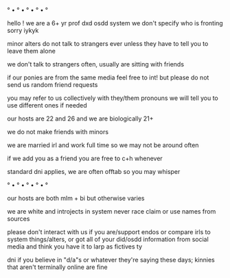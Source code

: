 ° • ° • ° • ° • °

hello ! we are a 6+ yr prof dxd osdd system
we don't specify who is fronting sorry
iykyk

minor alters do not talk to strangers ever unless they have to tell you to leave them alone

we don't talk to strangers often, usually are sitting with friends

if our ponies are from the same media feel free to int! but please do not send us random friend requests

you may refer to us collectively with they/them pronouns
we will tell you to use different ones if needed

our hosts are 22 and 26 and we are biologically 21+

we do not make friends with minors

we are married irl and work full time so we may not be around often

if we add you as a friend you are free to c+h whenever

standard dni applies, we are often offtab so you may whisper

 
° • ° • ° • ° • °

our hosts are both mlm + bi but otherwise varies

we are white and introjects in system never race claim or use names from sources

please don't interact with us if you are/support endos or compare irls to system things/alters, or got all of your did/osdd information from social media and think you have it to larp as fictives ty

dni if you believe in "d/a"s or whatever they're saying these days; kinnies that aren't terminally online are fine
